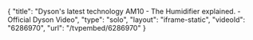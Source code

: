 {
    "title": "Dyson's latest technology AM10 - The Humidifier explained. - Official Dyson Video",
    "type": "solo",
    "layout": "iframe-static",
    "videoId": "6286970",
    "url": "\/tvpembed\/6286970"
}